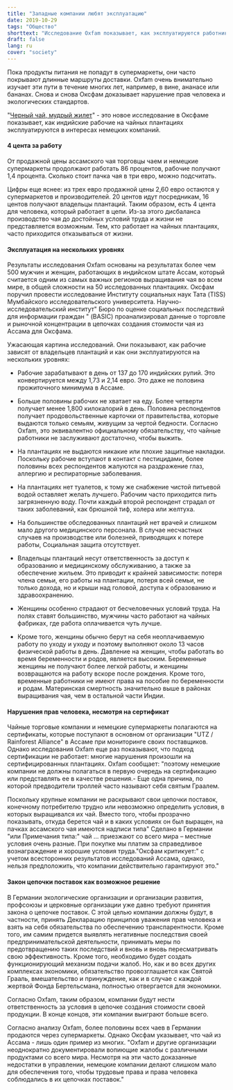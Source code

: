 ```yaml
---
title: "Западные компании любят эксплуатацию"
date: 2019-10-29
tags: "Общество"
shorttext: "Исследование Oxfam показывает, как эксплуатируются работники на индийских чайных плантациях. Западные компании выигрывают от этого."
draft: false
lang: ru
cover: "society"
---
```


Пока продукты питания не попадут в супермаркеты, они часто покрывают длинные маршруты доставки. Oxfam очень внимательно изучает эти пути в течение многих лет, например, в вине, ананасе или бананах. Снова и снова Оксфам доказывает нарушение прав человека и экологических стандартов.

"[Черный чай, мудрый жилет](/static/downloads/basic-study-assam-tea-value-chains.pdf "Assam Tea value Chains")" - это новое исследование в Оксфаме показывает, как индийские рабочие на чайных плантациях эксплуатируются в интересах немецких компаний.

#### 4 цента за работу

От продажной цены ассамского чая торговцы чаем и немецкие супермаркеты продолжают работать 86 процентов, рабочие получают 1,4 процента. Сколько стоит пачка чая в три евро, можно подсчитать. 

Цифры еще яснее: из трех евро продажной цены 2,60 евро остаются у супермаркетов и производителей. 20 центов идут посредникам, 16 центов получают владельцы плантаций. Таким образом, есть 4 цента для человека, который работает в цепи. Из-за этого дисбаланса производство чая до достойных условий труда и жизни не представляется возможным. Тем, кто работает на чайных плантациях, часто приходится отказываться от жизни.

#### Эксплуатация на нескольких уровнях

Результаты исследования Oxfam основаны на результатах более чем 500 мужчин и женщин, работающих в индийском штате Ассам, который считается одним из самых важных регионов выращивания чая во всем мире, в общей сложности на 50 исследованных плантациях. Оксфам поручил провести исследование Институту социальных наук Тата (TISS) Мумбайского исследовательского университета. Научно-исследовательский институт" Бюро по оценке социальных последствий для информации граждан " (BASIC) проанализировал данные о торговле и рыночной концентрации в цепочках создания стоимости чая из Ассама для Оксфама.

Ужасающая картина исследований. Они показывают, как рабочие зависят от владельцев плантаций и как они эксплуатируются на нескольких уровнях:

  - Рабочие зарабатывают в день от 137 до 170 индийских рупий. Это конвертируется между 1,73 и 2,14 евро. Это даже не половина прожиточного минимума в Ассаме.
 
  - Больше половины рабочих не хватает на еду. Более четверти получает менее 1,800 килокалорий в день. Половина респондентов получает продовольственные карточки от правительства, которые выдаются только семьям, живущим за чертой бедности. Согласно Oxfam, это эквивалентно официальному обязательству, что чайные работники не заслуживают достаточно, чтобы выжить.
 
  - На плантациях не выдаются никакие или плохие защитные накладки. Поскольку рабочие вступают в контакт с пестицидами, более половины всех респондентов жалуются на раздражение глаз, аллергию и респираторные заболевания.
 
  - На плантациях нет туалетов, к тому же снабжение чистой питьевой водой оставляет желать лучшего. Рабочим часто приходится пить загрязненную воду. Почти каждый второй респондент страдал от таких заболеваний, как брюшной тиф, холера или желтуха.
 
  - На большинстве обследованных плантаций нет врачей и слишком мало другого медицинского персонала. В случае несчастных случаев на производстве или болезней, приводящих к потере работы, Социальная защита отсутствует.
 
  - Владельцы плантаций несут ответственность за доступ к образованию и медицинскому обслуживанию, а также за обеспечение жильем. Это приводит к крайней зависимости: потеря члена семьи, его работы на плантации, потеря всей семьи, не только дохода, но и крыши над головой, доступа к образованию и здравоохранению.
 
  - Женщины особенно страдают от бесчеловечных условий труда. На полях ставят большинство, мужчины часто работают на чайных фабриках, где работа оплачивается чуть лучше.
 
  - Кроме того, женщины обычно берут на себя неоплачиваемую работу по уходу и уходу и поэтому выполняют около 13 часов физической работы в день. Давление на женщин, чтобы работать во время беременности и родов, является высоким. Беременные женщины не получают более легкой работы, и женщины возвращаются на работу вскоре после рождения. Кроме того, временные работники не имеют права на пособие по беременности и родам. Материнская смертность значительно выше в районах выращивания чая, чем в остальной части Индии.

#### Нарушения прав человека, несмотря на сертификат

Чайные торговые компании и немецкие супермаркеты полагаются на сертификаты, которые поступают в основном от организации "UTZ / Rainforest Alliance" в Ассаме при мониторинге своих поставщиков. Однако исследования Oxfam еще раз показывают, что подход сертификации не работает: многие нарушения произошли на сертифицированных плантациях. Oxfam сообщает: "поэтому немецкие компании не должны полагаться в первую очередь на сертификацию или представлять ее в качестве решения.- Еще одна причина, по которой предводители троллей часто называют себя святым Граалем.

Поскольку крупные компании не раскрывают свои цепочки поставок, конечному потребителю трудно или невозможно определить условия, в которых выращивался их чай. Вместо того, чтобы прозрачно показывать, откуда берется чай и в каких условиях он был выращен, на пачках ассамского чая имеются надписи типа" Сделано в Германии "или Примечания типа:" чай ... приезжают со всего мира – местные условия очень разные. При покупке мы платим за справедливое вознаграждение и хорошие условия труда."Оксфам критикует:" с учетом всесторонних результатов исследований Ассама, однако, нельзя предположить, что компании действительно гарантируют это." 

#### Закон цепочки поставок как возможное решение

В Германии экологические организации и организации развития, профсоюзы и церковные организации уже давно требуют принятия закона о цепочке поставок. С этой целью компании должны будут, в частности, принять Декларацию принципов уважения прав человека и взять на себя обязательства по обеспечению транспарентности. Кроме того, им самим придется выявлять негативные последствия своей предпринимательской деятельности, принимать меры по предотвращению таких последствий и вновь и вновь пересматривать свою эффективность. Кроме того, необходимо будет создать функционирующий механизм подачи жалоб. Но, как и во всех других комплексах экономики, обязательство провозглашается как Святой Грааль, вмешательство и принуждение, как и в случае с каждой жертвой Фонда Бертельсмана, полностью отвергается для экономики. 

Согласно Oxfam, таким образом, компании будут нести ответственность за условия в цепочке создания стоимости своей продукции. В конце концов, эти компании выиграют больше всего.

Согласно анализу Oxfam, более половины всех чаев в Германии продаются через супермаркеты. Однако Оксфам указывает, что чай из Ассама - лишь один пример из многих. "Oxfam и другие организации неоднократно документировали вопиющие жалобы с различными продуктами со всего мира. Несмотря на эти часто доказанные недостатки в управлении, немецкие компании делают слишком мало для обеспечения того, чтобы трудовые права и права человека соблюдались в их цепочках поставок."
